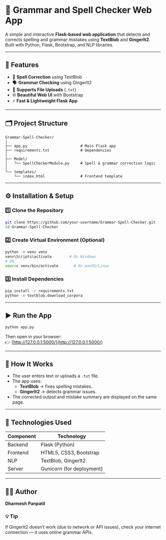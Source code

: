# 📝 Grammar and Spell Checker Web App

A simple and interactive **Flask-based web application** that detects and corrects spelling and grammar mistakes using **TextBlob** and **GingerIt2**.  
Built with Python, Flask, Bootstrap, and NLP libraries.

---

## 🚀 Features

- 🧠 **Spell Correction** using TextBlob  
- 🗣️ **Grammar Checking** using GingerIt2  
- 📂 **Supports File Uploads** (`.txt`)  
- 🌐 **Beautiful Web UI** with Bootstrap  
- ⚡ **Fast & Lightweight Flask App**

---

## 🗂️ Project Structure

```
Grammar-Spell-Checker/
│
├── app.py                        # Main Flask app
├── requirements.txt              # Dependencies
│
├── Model/
│   └── SpellCheckerModule.py     # Spell & grammar correction logic
│
└── templates/
    └── index.html                # Frontend template
```

---

## ⚙️ Installation & Setup

### 1️⃣ Clone the Repository
```bash
git clone https://github.com/your-username/Grammar-Spell-Checker.git
cd Grammar-Spell-Checker
```

### 2️⃣ Create Virtual Environment (Optional)
```bash
python -m venv venv
venv\Scripts\activate        # On Windows
# OR
source venv/bin/activate       # On macOS/Linux
```

### 3️⃣ Install Dependencies
```bash
pip install -r requirements.txt
python -m textblob.download_corpora
```

---

## ▶️ Run the App
```bash
python app.py
```

Then open in your browser:  
👉 [http://127.0.0.1:5000/](http://127.0.0.1:5000/)

---

## 🧠 How It Works

- The user enters text or uploads a `.txt` file.
- The app uses:
  - **TextBlob** → fixes spelling mistakes.
  - **GingerIt2** → detects grammar issues.
- The corrected output and mistake summary are displayed on the same page.

---

## 🧰 Technologies Used

| Component | Technology |
|------------|-------------|
| Backend | Flask (Python) |
| Frontend | HTML5, CSS3, Bootstrap |
| NLP | TextBlob, GingerIt2 |
| Server | Gunicorn (for deployment) |

---

## 🧑‍💻 Author

**Dharmesh Panpatil** 


### 💡 Tip
If GingerIt2 doesn’t work (due to network or API issues), check your internet connection — it uses online grammar APIs.

